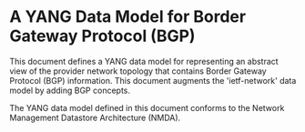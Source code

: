 #  A YANG Data Model for Border Gateway Protocol (BGP)

This document defines a YANG data model for representing an abstract view of the provider network topology that contains Border Gateway Protocol (BGP) information. This document augments the 'ietf-network' data model by adding BGP concepts. 

The YANG data model defined in this document conforms to the Network Management Datastore Architecture (NMDA).
